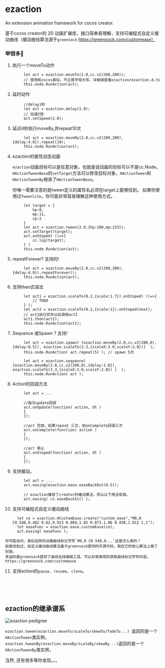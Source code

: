 # ezaction
An extension animation framework for cocos creator.

基于cocos creator的 2D 动画扩展库，接口简单易理解，支持可编程式自定义缓动曲线（缓动曲线算法源于`greensock` https://greensock.com/customease）


### 举很多🌰 

        
1. 执行一个moveTo动作

			let act = ezaction.moveTo(2.0,cc.v2(200,200));
			// 使用和cocos类似，不过首字母大写，详细请查看ezaction/ezaction.d.ts
			this.node.RunAction(act); 

2. 延时动作

		    //delay1秒
		    let act = ezaction.delay(1.0); 
		    // 加速2倍
		    act.setSpeed(2.0);

3. 延迟4秒执行moveBy,并repeat10次 

		    let act = ezaction.moveBy(2.0,cc.v2(200,200),{delay:4.0}).repeat(10);
		    this.node.RunAction(act);

4. ezaction的属性动态动画

    `ezaction`动画目标可以是任意对象，也就是说动画的目标可以不是cc.Node。
    `HActionTweenBase`的`setTarget`方法可以修改目标对象，`HActionTween`和`HActionTweenBy`继承了`HActionTweenBase`。
    
    <a name="fenced-code-block">你唯一需要注意的是tween定义的属性名必须在target上能够找到。</a>
    如果你使用过`Tweenlite`，你可能非常容易理解这种使用方式。

		    let target = {
		        hp:0,
		        mp:11,
		        cp:2
		    }
		    let act = ezaction.tween(2.0,{hp:100,mp:233});
		    act.setTarget(target);
		    act.onStoped( ()=>{
		        cc.log(target);
		    } )
		    this.node.RunAction(act);

5. repeatForever? 支持的!
 
		    let act = ezaction.moveBy(2.0,cc.v2(200,200),{delay:4.0}).repeatForever();
		    this.node.RunAction(act);
    
6. 支持then式语法

		    let act1 = ezaction.scaleTo(0.2,{scale:1.7}).onStoped( ()=>{
		        // TODO
		    } );
		    let act2 = ezaction.scaleTo(0.2,{scale:1}).onStoped(next);
		    // act1执行完毕以后调用act2
		    act1.then(act2);
		    this.node.RunAction(act1);
    
7. Sequence 或Spawn ? 支持! 

		    let act = ezaction.spawn( [ezaction.moveBy(2.0,cc.v2(200,0),{delay:0.5}), ezaction.scaleTo(3.3,{scaleX:3.0,scaleY:2.0})]  );
		    this.node.RunAction( act.repeat(5) ); // spawn 5次
		    
		    let act = ezaction.sequence( [ezaction.moveBy(2.0,cc.v2(200,0),{delay:1.0}), ezaction.scaleTo(3.3,{scaleX:3.0,scaleY:2.0}) ]  );
		    this.node.RunAction( act );
    
8. Action的回调方法

		    let act = ...
		
		    //每次update回调
		    act.onUpdate(function( action, dt )
		    {
		    });
		
		    //act 完成，如果repeat 三次，则onComplete回调三次
		    act.onComplete(function( action )
		    {
		    });
		
		    //act 停止
		    act.onStoped(function( action, dt )
		    {
		    });
    
9. 支持缓动。
    
		    let act = ...
		    act.easing(ezaction.ease.easeBackOut(0.5));
		
		    // ezaction兼容了creator的缓动算法，所以以下用法有效。
		    act.easing( cc.easeBackIn() );

10.   支持可编程式自定义缓动曲线

		    let ce = ezaction.HCustomEase.create("custom_ease","M0,0 C0.548,0.482 0.62,0.913 0.804,1.02 0.873,1.06 0.938,1.012 1,1");
		    let easeFunc = ezaction.ease.customEase(ce);
		    act.easing( easeFunc );

    你可能会问，类似这样的动画曲线标记字符`M0,0 C0.548,0...`这是怎么来的？
    前面说到过，自定义缓动曲线算法基于greensock提供的开源代码，我在它的核心算法上做了封装。
    幸运的是greensock提供了曲线在线编辑工具，可以非常直观的获取曲线标记字符内容。
    https://greensock.com/customease

    
11. 支持action的`pause`、`resume`、`clone`。



<br><br><br>
## ezaction的继承谱系

![ezaction pedigree](http://aeooh.com/article/res/haction_f.png)

`ezaction.tween(ezaction.moveTo/scaleTo/skewTo/fadeTo...) `返回的是一个`HActionTween`类实例，
`ezaction.tweenBy(ezaction.moveBy/scaleBy/skewBy...)`返回的是一个`HActionTweenBy`类实例，


    
当然, 还有很多等你发现。。。
